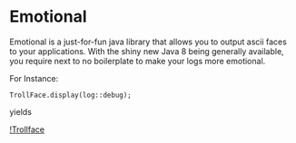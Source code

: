 # Emotional

Emotional is a just-for-fun java library that allows you to output ascii faces to your applications. With the shiny new Java 8 being generally available, you require next to no boilerplate to make your logs more emotional.

For Instance:

```(java)
TrollFace.display(log::debug);
```

yields

[!Trollface](http://gvsmirnov.ru/emotional/trolled-log.png)
